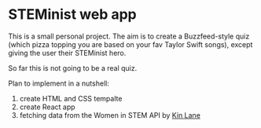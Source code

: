 # STEMinist web app

This is a small personal project. The aim is to create a Buzzfeed-style quiz (which pizza topping you are based on your fav Taylor Swift songs), except giving the user their STEMinist hero.

So far this is not going to be a real quiz.

Plan to implement in a nutshell:
1. create HTML and CSS tempalte
2. create React app
3. fetching data from the Women in STEM API by <a href="https://github.com/kinlane">Kin Lane</a>